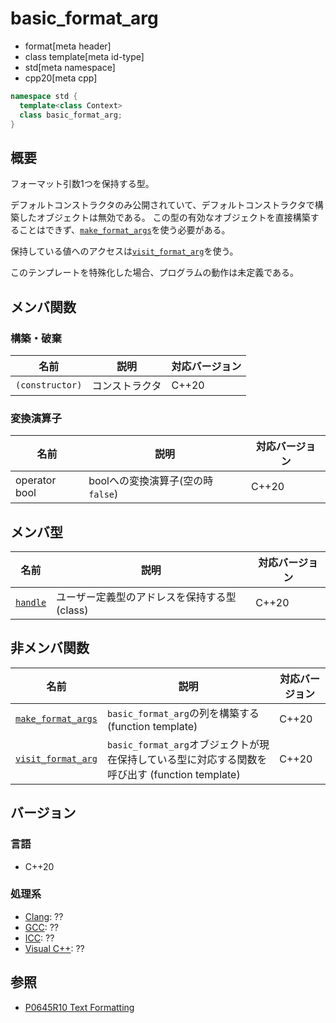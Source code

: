 # basic_format_arg
* format[meta header]
* class template[meta id-type]
* std[meta namespace]
* cpp20[meta cpp]

```cpp
namespace std {
  template<class Context>
  class basic_format_arg;
}
```

## 概要
フォーマット引数1つを保持する型。

デフォルトコンストラクタのみ公開されていて、デフォルトコンストラクタで構築したオブジェクトは無効である。
この型の有効なオブジェクトを直接構築することはできず、[`make_format_args`](make_format_args.md)を使う必要がある。

保持している値へのアクセスは[`visit_format_arg`](make_format_args.md)を使う。

このテンプレートを特殊化した場合、プログラムの動作は未定義である。

## メンバ関数
### 構築・破棄

| 名前            | 説明           | 対応バージョン |
|-----------------|----------------|----------------|
| `(constructor)` | コンストラクタ | C++20          |

### 変換演算子

| 名前            | 説明                              | 対応バージョン |
|-----------------|-----------------------------------|----------------|
| operator bool   | boolへの変換演算子(空の時`false`) | C++20          |

## メンバ型

| 名前                                   | 説明                                         | 対応バージョン |
|----------------------------------------|----------------------------------------------|----------------|
| [`handle`](basic_format_arg/handle.md) | ユーザー定義型のアドレスを保持する型 (class) | C++20          |

## 非メンバ関数

| 名前                                      | 説明                                                                                             | 対応バージョン |
|-------------------------------------------|--------------------------------------------------------------------------------------------------|----------------|
| [`make_format_args`](make_format_args.md) | `basic_format_arg`の列を構築する (function template)                                             | C++20          |
| [`visit_format_arg`](make_format_args.md) | `basic_format_arg`オブジェクトが現在保持している型に対応する関数を呼び出す (function template)   | C++20          |

## バージョン
### 言語
- C++20

### 処理系
- [Clang](/implementation.md#clang): ??
- [GCC](/implementation.md#gcc): ??
- [ICC](/implementation.md#icc): ??
- [Visual C++](/implementation.md#visual_cpp): ??

## 参照

* [P0645R10 Text Formatting](http://www.open-std.org/jtc1/sc22/wg21/docs/papers/2019/p0645r10.html)

